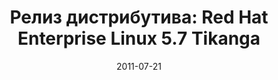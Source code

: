 ---
layout: post
title:  "Релиз дистрибутива: Red Hat Enterprise Linux 5.7 Tikanga"
date: 2011-07-21   
---